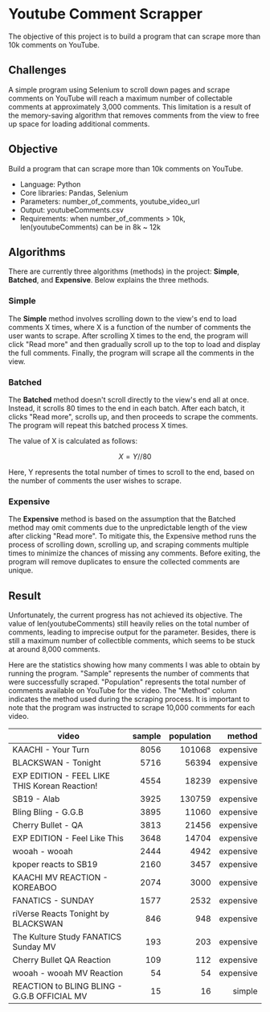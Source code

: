 # Youtube Comment Scrapper

The objective of this project is to build a program that can scrape more than 10k comments on YouTube.

## Challenges

A simple program using Selenium to scroll down pages and scrape comments on YouTube will reach a maximum number of collectable comments at approximately 3,000 comments. This limitation is a result of the memory-saving algorithm that removes comments from the view to free up space for loading additional comments.

## Objective

Build a program that can scrape more than 10k comments on YouTube.

- Language: Python
- Core libraries: Pandas, Selenium
- Parameters: number_of_comments, youtube_video_url
- Output: youtubeComments.csv
- Requirements: when number_of_comments > 10k, len(youtubeComments) can be in 8k ~ 12k

## Algorithms

There are currently three algorithms (methods) in the project: **Simple**, **Batched**, and **Expensive**. Below explains the three methods.

### Simple

The **Simple** method involves scrolling down to the view's end to load comments X times, where X is a function of the number of comments the user wants to scrape. After scrolling X times to the end, the program will click "Read more" and then gradually scroll up to the top to load and display the full comments. Finally, the program will scrape all the comments in the view.

### Batched

The **Batched** method doesn't scroll directly to the view's end all at once. Instead, it scrolls 80 times to the end in each batch. After each batch, it clicks "Read more", scrolls up, and then proceeds to scrape the comments. The program will repeat this batched process X times.

The value of X is calculated as follows:

$$ X=Y//80 $$

Here, Y represents the total number of times to scroll to the end, based on the number of comments the user wishes to scrape.

### Expensive

The **Expensive** method is based on the assumption that the Batched method may omit comments due to the unpredictable length of the view after clicking "Read more". To mitigate this, the Expensive method runs the process of scrolling down, scrolling up, and scraping comments multiple times to minimize the chances of missing any comments. Before exiting, the program will remove duplicates to ensure the collected comments are unique.

## Result

Unfortunately, the current progress has not achieved its objective. The value of len(youtubeComments) still heavily relies on the total number of comments, leading to imprecise output for the parameter. Besides, there is still a maximum number of collectible comments, which seems to be stuck at around 8,000 comments.

Here are the statistics showing how many comments I was able to obtain by running the program. "Sample" represents the number of comments that were successfully scraped. "Population" represents the total number of comments available on YouTube for the video. The "Method" column indicates the method used during the scraping process. It is important to note that the program was instructed to scrape 10,000 comments for each video.

| video                                           | sample | population | method   |
|-------------------------------------------------|-------:|-----------:|---------:|
| KAACHI - Your Turn                             |   8056 |     101068 | expensive|
| BLACKSWAN - Tonight                            |   5716 |      56394 | expensive|
| EXP EDITION - FEEL LIKE THIS Korean Reaction!  |   4554 |      18239 | expensive|
| SB19 - Alab                                    |   3925 |     130759 | expensive|
| Bling Bling - G.G.B                            |   3895 |      11060 | expensive|
| Cherry Bullet - QA                             |   3813 |      21456 | expensive|
| EXP EDITION - Feel Like This                   |   3648 |      14704 | expensive|
| wooah - wooah                                  |   2444 |       4942 | expensive|
| kpoper reacts to SB19                          |   2160 |       3457 | expensive|
| KAACHI MV REACTION - KOREABOO                  |   2074 |       3000 | expensive|
| FANATICS - SUNDAY                              |   1577 |       2532 | expensive|
| riVerse Reacts Tonight by BLACKSWAN            |    846 |        948 | expensive|
| The Kulture Study FANATICS Sunday MV           |    193 |        203 | expensive|
| Cherry Bullet QA Reaction                      |    109 |        112 | expensive|
| wooah - wooah MV Reaction                      |     54 |         54 | expensive|
| REACTION to BLING BLING - G.G.B OFFICIAL MV    |     15 |         16 | simple   |
